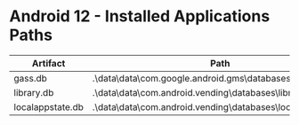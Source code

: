 # Android 12 - Installed Applications Paths

| **Artifact**     | **Path**                                                   |
|------------------|------------------------------------------------------------|
| gass.db          | .\data\data\com.google.android.gms\databases\gass.db       |
| library.db       | .\data\data\com.android.vending\databases\library.db       |
| localappstate.db | .\data\data\com.android.vending\databases\localappstate.db |
